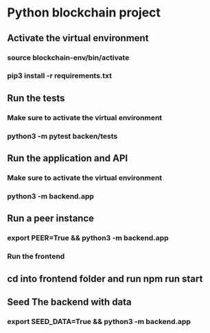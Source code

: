 # Python blockchain project

## Activate the virtual environment 

### source blockchain-env/bin/activate 

### pip3 install -r requirements.txt

## Run the tests

### Make sure to activate the virtual environment 

### python3 -m pytest backen/tests 

## Run the application and API 

### Make sure to activate the virtual environment 

### python3 -m backend.app

## Run a peer instance 

### export PEER=True && python3 -m backend.app

### Run the frontend 

## cd into frontend folder and run npm run start

## Seed The backend with data 

### export SEED_DATA=True && python3 -m backend.app